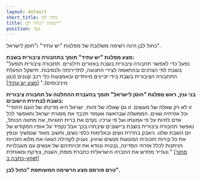 ```yaml
---
layout: default
short_title: כחול לבן
title: רשימת "כחול לבן"
position: בעד
---
```


כחול לבן הינה רשימה משלובת של מפלגות "יש עתיד" ו"חוסן לישראל".

**מצע מפלגת "יש עתיד" תומך בתחבורה ציבורית בשבת:**  
"נפעל כדי לאפשר תחבורה ציבורית בשבת באזורים חילוניים. תחבורה ציבורית תופעל בשבת לפי הצרכים ובהתאמה לצירי התנועה, לתדירותה ולנסיבות. תישקל הפעלת התחבורה הציבורית בשבת בידי זכיינים מיוחדים ובאמצעות כלי רכב קטנים (כגון מיניבוסים)." [[מצע יש עתיד](https://www.yeshatid.org.il/religion_state)]


**בני גנץ, ראש מפלגת "חוסן לישראל" תומך בהעברת ההחלטה על תחבורה ציבורית בשבת לבחירת הישובים:**  
"זו לא רק שאלה של מעשים. זו גם שאלה של זהות. ישראל היא מדינתו של העם היהודי וכל אזרחיה שווים. הממשלה שבראשה אעמוד תכבד את מסורת ישראל ותאפשר לכל אדם לחיות על פי אמונתו ועל פי ערכיו. נקדם את ברית הזוגיות, את מתווה הכותל, נאפשר תחבורה ציבורית בשבת ביישובים שיבחרו בכך אבל נקפיד על אופיו המקודש של יום השבת שלנו. ניאבק בהדרת נשים ובאלימות כלפי נשים, וחשוב מאוד שנמשיך וננפץ את כל קירות הזכוכית המונעות מנשים שיוויון. נעניק לקהילה הגאה את מלוא הזכויות הניתנות לכלל אזרחי המדינה, נבטיח ונוודא את זכויותיהם של אנשים עם מוגבלויות ונגדיר מחדש את החברה הישראלית כחברת מופת, הוגנת, צודקת ומאוחדת." [[מתוך כתבה ב-ynet](https://www.ynet.co.il/articles/0,7340,L-5454672,00.html)]

**טרם פורסם מצע הרשימה המשותפת "כחול לבן".**

